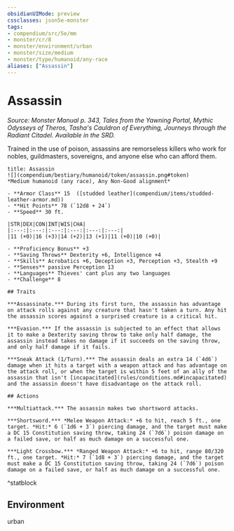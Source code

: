 ```yaml
---
obsidianUIMode: preview
cssclasses: json5e-monster
tags:
- compendium/src/5e/mm
- monster/cr/8
- monster/environment/urban
- monster/size/medium
- monster/type/humanoid/any-race
aliases: ["Assassin"]
---
```

# Assassin
*Source: Monster Manual p. 343, Tales from the Yawning Portal, Mythic Odysseys of Theros, Tasha's Cauldron of Everything, Journeys through the Radiant Citadel. Available in the SRD.*  

Trained in the use of poison, assassins are remorseless killers who work for nobles, guildmasters, sovereigns, and anyone else who can afford them.

```ad-statblock
title: Assassin
![](compendium/bestiary/humanoid/token/assassin.png#token)
*Medium humanoid (any race), Any Non-Good alignment*

- **Armor Class** 15  ([studded leather](compendium/items/studded-leather-armor.md))
- **Hit Points** 78 (`12d8 + 24`)
- **Speed** 30 ft.

|STR|DEX|CON|INT|WIS|CHA|
|:---:|:---:|:---:|:---:|:---:|:---:|
|11 (+0)|16 (+3)|14 (+2)|13 (+1)|11 (+0)|10 (+0)|

- **Proficiency Bonus** +3
- **Saving Throws** Dexterity +6, Intelligence +4
- **Skills** Acrobatics +6, Deception +3, Perception +3, Stealth +9
- **Senses** passive Perception 13
- **Languages** Thieves' cant plus any two languages
- **Challenge** 8

## Traits

***Assassinate.*** During its first turn, the assassin has advantage on attack rolls against any creature that hasn't taken a turn. Any hit the assassin scores against a surprised creature is a critical hit.

***Evasion.*** If the assassin is subjected to an effect that allows it to make a Dexterity saving throw to take only half damage, the assassin instead takes no damage if it succeeds on the saving throw, and only half damage if it fails.

***Sneak Attack (1/Turn).*** The assassin deals an extra 14 (`4d6`) damage when it hits a target with a weapon attack and has advantage on the attack roll, or when the target is within 5 feet of an ally of the assassin that isn't [incapacitated](rules/conditions.md#incapacitated) and the assassin doesn't have disadvantage on the attack roll.

## Actions

***Multiattack.*** The assassin makes two shortsword attacks.

***Shortsword.*** *Melee Weapon Attack:* +6 to hit, reach 5 ft., one target. *Hit:* 6 (`1d6 + 3`) piercing damage, and the target must make a DC 15 Constitution saving throw, taking 24 (`7d6`) poison damage on a failed save, or half as much damage on a successful one.

***Light Crossbow.*** *Ranged Weapon Attack:* +6 to hit, range 80/320 ft., one target. *Hit:* 7 (`1d8 + 3`) piercing damage, and the target must make a DC 15 Constitution saving throw, taking 24 (`7d6`) poison damage on a failed save, or half as much damage on a successful one.
```
^statblock

## Environment

urban